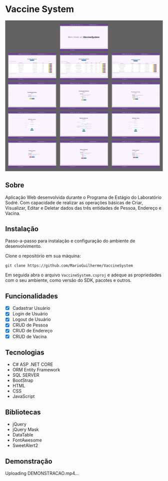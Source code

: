 # Vaccine System
![Demonstração](DEMONSTRACAO.png)

## Sobre
Aplicação Web desenvolvida durante o Programa de Estágio do Laboratório Sodré. Com capacidade de realizar as operações básicas de Criar, Visualizar, Editar e Deletar dados das três entidades de Pessoa, Endereço e Vacina.

## Instalação
Passo-a-passo para instalação e configuração do ambiente de desenvolvimento.

Clone o repositório em sua máquina:
```
git clone https://github.com/MarioGuilherme/VaccineSystem
```
Em seguida abra o arquivo `VaccineSystem.csproj` e adeque as propriedades com o seu ambiente, como versão do SDK, pacotes e outros.

## Funcionalidades
- [x] Cadastrar Usuário
- [x] Login de Usuário
- [x] Logout de Usuário
- [X] CRUD de Pessoa
- [X] CRUD de Endereço
- [X] CRUD de Vacina

## Tecnologias
* C# ASP .NET CORE
* ORM Entity Framework
* SQL SERVER
* BootStrap
* HTML
* CSS
* JavaScript

## Bibliotecas
* jQuery
* jQuery Mask
* DataTable
* FontAwesome
* SweetAlert2

## Demonstração
Uploading DEMONSTRACAO.mp4…
